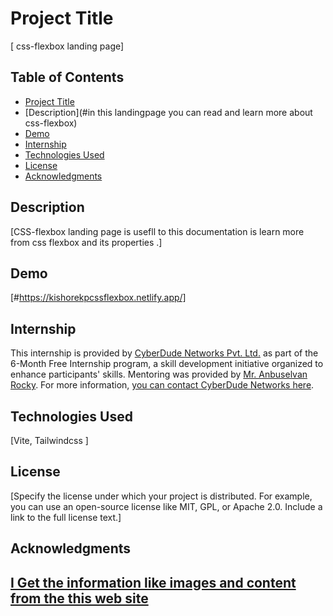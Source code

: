 # Project Title 
[ css-flexbox landing page]
## Table of Contents
- [Project Title](#css-flexbox)
- [Description](#in this landingpage you can read and learn more about css-flexbox)
- [Demo](#https://kishorekpcssflexbox.netlify.app/)
- [Internship](#internship)
- [Technologies Used](vite,tailwindcss)
- [License](#license)
- [Acknowledgments](#acknowledgments)
## Description
[CSS-flexbox landing page is usefll to this documentation is learn more from css flexbox and its properties .]
## Demo
[#https://kishorekpcssflexbox.netlify.app/]


## Internship
This internship is provided by [CyberDude Networks Pvt. Ltd.](https://youtube.com/cyberdudenetworks) as part of the 6-Month Free Internship program, a skill development initiative organized to enhance participants' skills. Mentoring was provided by [Mr. Anbuselvan Rocky](https://instagram.com/anbuselvanrocky). For more information, [you can contact CyberDude Networks here](https://cyberdudenetworks.com).
## Technologies Used 
[Vite, 
Tailwindcss
]

## License
[Specify the license under which your project is distributed. For example, you can use an open-source license like MIT, GPL, or Apache 2.0. Include a link to the full license text.]
## Acknowledgments
[I Get the information like images and content from the this web site](https://https://css-tricks.com/snippets/css/a-guide-to-flexbox/)
---
